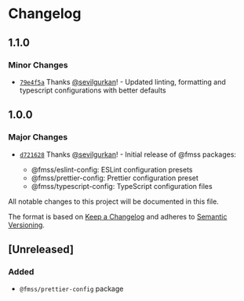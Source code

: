 # Changelog

## 1.1.0

### Minor Changes

- [`79e4f5a`](https://github.com/sevilgurkan/web-configs/commit/79e4f5aceccf100be1a299cf1268df7656087b06) Thanks [@sevilgurkan](https://github.com/sevilgurkan)! - Updated linting, formatting and typescript configurations with better defaults

## 1.0.0

### Major Changes

- [`d721628`](https://github.com/sevilgurkan/web-configs/commit/d721628392b721a280550a8bc6882169e15f0989) Thanks [@sevilgurkan](https://github.com/sevilgurkan)! - Initial release of @fmss packages:

  - @fmss/eslint-config: ESLint configuration presets
  - @fmss/prettier-config: Prettier configuration preset
  - @fmss/typescript-config: TypeScript configuration files

All notable changes to this project will be documented in this file.

The format is based on [Keep a Changelog](http://keepachangelog.com/en/1.0.0/)
and adheres to [Semantic Versioning](http://semver.org/spec/v2.0.0.html).

## [Unreleased]

### Added

- `@fmss/prettier-config` package
